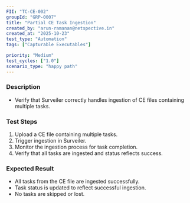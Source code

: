 ```yaml
---
FII: "TC-CE-002"
groupId: "GRP-0007"
title: "Partial CE Task Ingestion"
created_by: "arun-ramanan@netspective.in"
created_at: "2025-10-23"
test_type: "Automation"
tags: ["Capturable Executables"]

priority: "Medium"
test_cycles: ["1.0"]
scenario_type: "happy path"
---
```

### Description
- Verify that Surveiler correctly handles ingestion of CE files containing multiple tasks.

### Test Steps
1. Upload a CE file containing multiple tasks.  
2. Trigger ingestion in Surveiler.  
3. Monitor the ingestion process for task completion.  
4. Verify that all tasks are ingested and status reflects success.

### Expected Result
- All tasks from the CE file are ingested successfully.  
- Task status is updated to reflect successful ingestion.  
- No tasks are skipped or lost.
